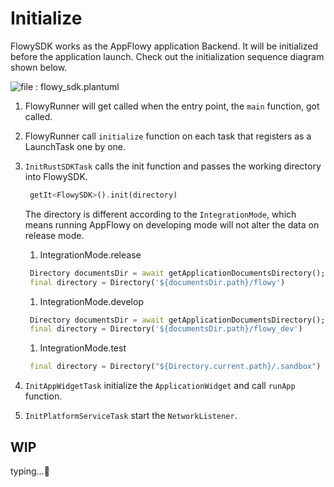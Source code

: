 # Initialize

FlowySDK works as the AppFlowy application Backend. It will be initialized before the application launch. Check out the initialization sequence diagram shown below.

![file : flowy\_sdk.plantuml](https://raw.githubusercontent.com/AppFlowy-IO/docs/main/uml/output/FlowySDK-Initialization.svg)

1. FlowyRunner will get called when the entry point, the `main` function, got called.
2. FlowyRunner call `initialize` function on each task that registers as a LaunchTask one by one.
3.  `InitRustSDKTask` calls the init function and passes the working directory into FlowySDK.

    ```dart
     getIt<FlowySDK>().init(directory)
    ```

    The directory is different according to the `IntegrationMode`, which means running AppFlowy on developing mode will not alter the data on release mode.

    1. IntegrationMode.release

    ```dart
     Directory documentsDir = await getApplicationDocumentsDirectory();
     final directory = Directory('${documentsDir.path}/flowy')
    ```

    1. IntegrationMode.develop

    ```dart
     Directory documentsDir = await getApplicationDocumentsDirectory();
     final directory = Directory('${documentsDir.path}/flowy_dev')
    ```

    1. IntegrationMode.test

    ```dart
     final directory = Directory("${Directory.current.path}/.sandbox")
    ```
4. `InitAppWidgetTask` initialize the `ApplicationWidget` and call `runApp` function.
5. `InitPlatformServiceTask` start the `NetworkListener`.

## WIP

typing...💬️

